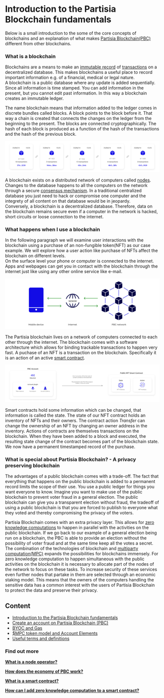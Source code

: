 # Introduction to the Partisia Blockchain fundamentals

Below is a small introduction to the some of the core concepts of blockchains and an explanation of what makes [Partisia Blockchain(PBC)](../pbc-fundamentals/partisia-blockchain-dictionary.md#pbc) different from other blockchains.

### What is a blockchain

Blockchains are a means to make an [immutable record](../pbc-fundamentals/partisia-blockchain-dictionary.md#pbc-ledger) of [transactions](../pbc-fundamentals/partisia-blockchain-dictionary.md#transactions) on a decentralized database. This makes blockchains a useful place to record important information e.g. of a financial, medical or legal nature.  
A blockchain is a public database where any update is added sequentially. Since all information is time stamped. You can add information in the present, but you cannot edit past information. In this way a blockchain creates an immutable ledger.

The name blockchain means that information added to the ledger comes in discrete bundles called blocks. A block points to the block before it. That way a chain is created that connects the changes on the ledger from the beginning to the present.
The blocks are connected cryptographically. The hash of each block is produced as a function of the hash of the transactions and the hash of the previous block.

![Diagram0](../pbc-fundamentals/blockchain.png)

A blockchain exists on a distributed network of computers called [nodes](../node-operations/operator-0-introduction.md). Changes to the database happens to all the computers on the network through a secure [consensus mechanism](../pbc-fundamentals/consensus.md). In a traditional centralized database you just need to hack or compromise one computer and the integrety of all content on that database would be in jeopardy.  
Conversely, a blockchain is a decentralized database. Therefore, data on the blockchain remains secure even if a computer in the network is hacked, short circuits or loose connection to the internet.

### What happens when I use a blockchain

In the following paragraph we will examine user interactions with the blockchain using a purchase of an non-fungible token(NFT) as our case example. We will explore how a user action like purchase of NFTs affect the blockchain on different levels.  
On the surface level your phone or computer is connected to the internet. Apps and webpages can get you in contact with the blockchain through the internet just like using any other online service like e-mail.

![Diagram1](../pbc-fundamentals/surface.png)

The Partisia blockchain lives on a network of computers connected to each other through the internet. The blockchain comes with a software architecture which allows for binding trackable transactions to happen very fast.
A puchase of an NFT is a transaction on the blockchain. Specifically it is an action of an active [smart contract](../smart-contracts/what-is-a-smart-contract.md).

![Diagram2](../pbc-fundamentals/Contract.png)

Smart contracts hold some information which can be changed, that information is called the state. The state of our NFT contract holds an inventory of NFTs and their owners. The contract action _Transfer_ can change the ownership of an NFT by changing an owner address in the inventory. Actions of contracts are themselves transactions on the blockchain. When they have been added to a block and executed, the resulting state change of the contract becomes part of the blockchain state. We now have a permanent timestamped record of the purchase.

### What is special about Partisia Blockchain? - A privacy preserving blockchain

The advantages of a public blockchain comes with a trade-off. The fact that everything that happens on the public blockchain is added to a permanent record limits the scope of their use. You use a public ledger for things you want everyone to know. Imagine you want to make use of the public blockchain to prevent voter fraud in a general election. The public blockchain can give you a transparent election without fraud, the tradeoff of using a public blockchain is that you are forced to publish to everyone what they voted and thereby compromising the privacy of the voters.

Partisia Blockchain comes with an extra privacy layer. This allows for [zero knowledge computations](https://medium.com/partisia-blockchain/mpc-techniques-series-part-8-zero-knowledge-proofs-what-are-they-and-what-are-they-good-for-2f39ed0eab39) to happen in parallel with the activities on the public blockchain. If we go back to our example of a general election being run on a blockchain, the PBC is able to provide an election without the possibility of voter fraud and at the same time keep all the votes a secret. The combination of the technologies of blockchain and [multiparty computation(MPC)](https://medium.com/partisia-blockchain/mpc-and-blockchain-a-match-made-in-heaven-df4291390b5b) expands the possibilities for blockchains immensely.
For zero knowledge computation to happen simultaneous with the public activities on the blockchain it is necessary to allocate part of the nodes of the network to focus on these tasks. To increase security of these services even further nodes that partake in them are selected through an economic staking model. This means that the owners of the computers handling the sensitive data has a common interest with the users of Partisia Blockchain to protect the data and preserve their privacy.

## Content

- [Introduction to the Partisia Blockchain fundamentals](../pbc-fundamentals/introduction-to-the-fundamentals.md)
- [Create an account on Partisia Blockchain (PBC)](../pbc-fundamentals/create-an-account.md)
- [BYOC and Gas ](../pbc-fundamentals/byoc-and-gas-for-the-mainnet-and-testnet.md)
- [$MPC token model and Account Elements](../pbc-fundamentals/mpc-token-model-and-account-elements.md)
- [Useful terms and definitions](../pbc-fundamentals/partisia-blockchain-dictionary.md)

### Find out more

[**What is a node operator?**](../node-operations/operator-0-introduction.md)

[**How does the economy of PBC work?**](../pbc-fundamentals/byoc-and-gas-for-the-mainnet-and-testnet.md)

[**What is a smart contract?**](../smart-contracts/what-is-a-smart-contract.md)

[**How can I add zero knowledge computation to a smart contract?**](../smart-contracts/ZKSC.md)
